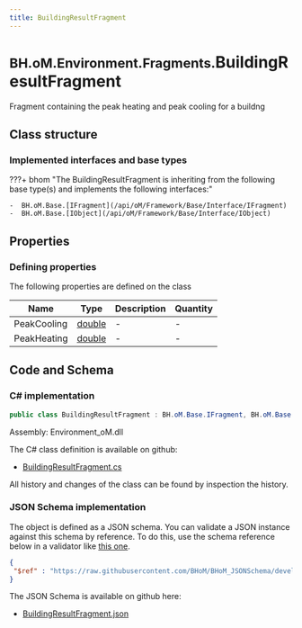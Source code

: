 ```yaml
---
title: BuildingResultFragment
---
```


# <small>BH.oM.Environment.Fragments.</small>**BuildingResultFragment**

Fragment containing the peak heating and peak cooling for a buildng

## Class structure

### Implemented interfaces and base types

???+ bhom "The BuildingResultFragment is inheriting from the following base type(s) and implements the following interfaces:"

    -  BH.oM.Base.[IFragment](/api/oM/Framework/Base/Interface/IFragment)
    -  BH.oM.Base.[IObject](/api/oM/Framework/Base/Interface/IObject)


## Properties



### Defining properties

The following properties are defined on the class

| Name             | Type             | Description      | Quantity         |
|------------------|------------------|------------------|------------------|
| PeakCooling | [double](https://learn.microsoft.com/en-us/dotnet/api/System.Double?view=netstandard-2.0) | - | - |
| PeakHeating | [double](https://learn.microsoft.com/en-us/dotnet/api/System.Double?view=netstandard-2.0) | - | - |


## Code and Schema

### C# implementation

``` C# title="C#"
public class BuildingResultFragment : BH.oM.Base.IFragment, BH.oM.Base.IObject
```

Assembly: Environment_oM.dll

The C# class definition is available on github:

- [BuildingResultFragment.cs](https://github.com/BHoM/BHoM/blob/develop/Environment_oM/Fragments\BuildingResultFragment.cs)

All history and changes of the class can be found by inspection the history.
### JSON Schema implementation

The object is defined as a JSON schema. You can validate a JSON instance against this schema by reference. To do this, use the schema reference below in a validator like [this one](https://www.jsonschemavalidator.net/).

``` json title="JSON Schema"
{
 "$ref" : "https://raw.githubusercontent.com/BHoM/BHoM_JSONSchema/develop/Environment_oM/Fragments/BuildingResultFragment.json"
}
```

The JSON Schema is available on github here:

- [BuildingResultFragment.json](https://github.com/BHoM/BHoM_JSONSchema/blob/develop/Environment_oM/Fragments/BuildingResultFragment.json)
